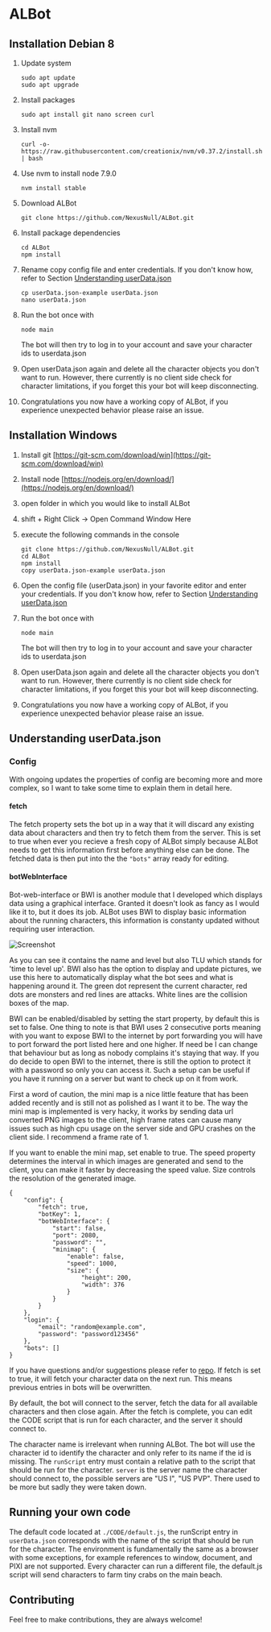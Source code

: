 # ALBot

## Installation Debian 8
1. Update system
    ```
    sudo apt update
    sudo apt upgrade
    ```
2. Install packages
    ```
    sudo apt install git nano screen curl
    ```
3. Install nvm
    ```
    curl -o- https://raw.githubusercontent.com/creationix/nvm/v0.37.2/install.sh | bash
    ```
4. Use nvm to install node 7.9.0
    ```
    nvm install stable
    ```
5. Download ALBot
    ```
    git clone https://github.com/NexusNull/ALBot.git
    ```
6. Install package dependencies
    ```
    cd ALBot
    npm install 
    ```
7. Rename copy config file and enter credentials. If you don't know how, refer to Section [Understanding userData.json](#Understanding-userData.json) 
    ```
    cp userData.json-example userData.json
    nano userData.json
    ```
8. Run the bot once with
    ```
    node main
    ```
    The bot will then try to log in to your account and save your character ids to userdata.json
9. Open userData.json again and delete all the character objects you don't want to run.
However, there currently is no client side check for character limitations, if you forget this your bot will keep disconnecting.

10. Congratulations you now have a working copy of ALBot, if you experience unexpected behavior please raise an issue.

## Installation Windows
1. Install git
[https://git-scm.com/download/win](https://git-scm.com/download/win)

2. Install node
[https://nodejs.org/en/download/](https://nodejs.org/en/download/)

3. open folder in which you would like to install ALBot

4. shift + Right Click -> Open Command Window Here

5. execute the following commands in the console
    ```
    git clone https://github.com/NexusNull/ALBot.git
    cd ALBot
    npm install
    copy userData.json-example userData.json
    ```

6. Open the config file (userData.json) in your favorite editor and enter your credentials. If you don't know how, refer to Section [Understanding userData.json](#Understanding-userData.json) 

7. Run the bot once with
    ```
    node main
    ```
    The bot will then try to log in to your account and save your character ids to userdata.json
    
9. Open userData.json again and delete all the character objects you don't want to run.
However, there currently is no client side check for character limitations, if you forget this your bot will keep disconnecting.

10. Congratulations you now have a working copy of ALBot, if you experience unexpected behavior please raise an issue.

## Understanding userData.json

### Config 
With ongoing updates the properties of config are becoming more and more complex, so I want to take some time to explain them in detail here.

#### fetch
The fetch property sets the bot up in a way that it will discard any existing data about characters and then try to fetch them from the server. This is set to true when ever you recieve a fresh copy of ALBot simply because ALBot needs to get this information first before anything else can be done. The fetched data is then put into the the `"bots"` array ready for editing.

#### botWebInterface
Bot-web-interface or BWI is another module that I developed which displays data using a graphical interface.
Granted it doesn't look as fancy as I would like it to, but it does its job. ALBot uses BWI to display basic information about the running characters, this information is constanty updated without requiring user interaction.

![Screenshot](https://pwellershaus.com/uploads/original/ALBot.png)

As you can see it contains the name and level but also TLU which stands for 'time to level up'. BWI also has the option to display and update pictures, we use this here to automatically display what the bot sees and what is happening around it. The green dot represent the current character, red dots are monsters and red lines are attacks. White lines are the collision boxes of the map.

BWI can be enabled/disabled by setting the start property, by default this is set to false. One thing to note is that BWI uses 2 consecutive ports meaning with you want to expose BWI to the internet by port forwarding you will have to port forward the port listed here and one higher. If need be I can change that behaviour but as long as nobody complains it's staying that way.
If you do decide to open BWI to the internet, there is still the option to protect it with a password so only you can access it. Such a setup can be useful if you have it running on a server but want to check up on it from work.

First a word of caution, the mini map is a nice little feature that has been added recently and is still not as polished as I want it to be. The way the mini map is implemented is very hacky, it works by sending data url converted PNG images to the client, high frame rates can cause many issues such as high cpu usage on the server side and GPU crashes on the client side. I recommend a frame rate of 1.

If you want to enable the mini map, set enable to true. The speed property determines the interval in which images are generated and send to the client, you can make it faster by decreasing the speed value.
Size controls the resolution of the generated image.



```code
{
    "config": {
        "fetch": true,
        "botKey": 1,
        "botWebInterface": {
            "start": false,
            "port": 2080,
            "password": "",
            "minimap": {
                "enable": false,
                "speed": 1000,
                "size": {
                    "height": 200,
                    "width": 376
                }
            }
        }
    },
    "login": {
        "email": "random@example.com",
        "password": "password123456"
    },
    "bots": []
}
```

If you have questions and/or suggestions please refer to [repo](https://github.com/NexusNull/bot-web-interface).
If fetch is set to true, it will fetch your character data on the next run. This means previous entries in bots will be overwritten.

By default, the bot will connect to the server, fetch the data for all available characters and then close again.
After the fetch is complete, you can edit the CODE script that is run for each character, and the server it should connect to.

The character name is irrelevant when running ALBot. The bot will use the character id to identify the character and only refer to its name if the id is missing.
    The `runScript` entry must contain a relative path to the script that should be run for the character. `server` is the server name the character should connect to, the possible servers are "US I", "US PVP".
    There used to be more but sadly they were taken down.


## Running your own code
The default code located at `./CODE/default.js`, the runScript entry in `userData.json` corresponds with the name of the script that should be run for the character. The environment is fundamentally the same as a browser with some exceptions, for example references to window, document, and PIXI are not supported.  Every character can run a different file, the default.js script will send characters to farm tiny crabs on the main beach.

## Contributing
Feel free to make contributions, they are always welcome!

